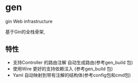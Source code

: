 # gen
gin Web infrastructure


基于Gin的全栈骨架,

## 特性
- 支持Controller 的路由注解 自动生成路由(参考gen_build 包)
- 使用Wire 更好的支持依赖注入 (参考gen_build 包) 
- Yaml 自动映射到带有注解的结构体(参考config包和cmd包)
